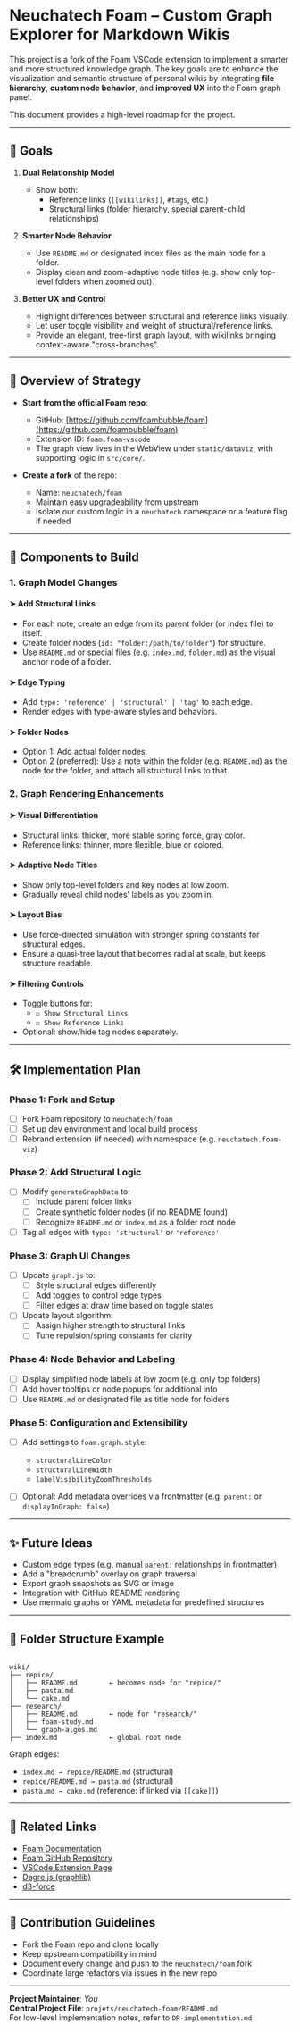 # Neuchatech Foam – Custom Graph Explorer for Markdown Wikis

This project is a fork of the Foam VSCode extension to implement a smarter and more structured knowledge graph. The key goals are to enhance the visualization and semantic structure of personal wikis by integrating **file hierarchy**, **custom node behavior**, and **improved UX** into the Foam graph panel.

This document provides a high-level roadmap for the project.

---

## 🧭 Goals

1. **Dual Relationship Model**
   - Show both:
     - Reference links (`[[wikilinks]]`, `#tags`, etc.)
     - Structural links (folder hierarchy, special parent-child relationships)

2. **Smarter Node Behavior**
   - Use `README.md` or designated index files as the main node for a folder.
   - Display clean and zoom-adaptive node titles (e.g. show only top-level folders when zoomed out).

3. **Better UX and Control**
   - Highlight differences between structural and reference links visually.
   - Let user toggle visibility and weight of structural/reference links.
   - Provide an elegant, tree-first graph layout, with wikilinks bringing context-aware "cross-branches".

---

## 🔱 Overview of Strategy

- **Start from the official Foam repo**:
  - GitHub: [https://github.com/foambubble/foam](https://github.com/foambubble/foam)
  - Extension ID: `foam.foam-vscode`
  - The graph view lives in the WebView under `static/dataviz`, with supporting logic in `src/core/`.

- **Create a fork** of the repo:
  - Name: `neuchatech/foam`
  - Maintain easy upgradeability from upstream
  - Isolate our custom logic in a `neuchatech` namespace or a feature flag if needed

---

## 🧩 Components to Build

### 1. **Graph Model Changes**

#### ➤ Add Structural Links
- For each note, create an edge from its parent folder (or index file) to itself.
- Create folder nodes (`id: "folder:/path/to/folder"`) for structure.
- Use `README.md` or special files (e.g. `index.md`, `folder.md`) as the visual anchor node of a folder.

#### ➤ Edge Typing
- Add `type: 'reference' | 'structural' | 'tag'` to each edge.
- Render edges with type-aware styles and behaviors.

#### ➤ Folder Nodes
- Option 1: Add actual folder nodes.
- Option 2 (preferred): Use a note within the folder (e.g. `README.md`) as the node for the folder, and attach all structural links to that.

### 2. **Graph Rendering Enhancements**

#### ➤ Visual Differentiation
- Structural links: thicker, more stable spring force, gray color.
- Reference links: thinner, more flexible, blue or colored.

#### ➤ Adaptive Node Titles
- Show only top-level folders and key nodes at low zoom.
- Gradually reveal child nodes' labels as you zoom in.

#### ➤ Layout Bias
- Use force-directed simulation with stronger spring constants for structural edges.
- Ensure a quasi-tree layout that becomes radial at scale, but keeps structure readable.

#### ➤ Filtering Controls
- Toggle buttons for:
  - `☑ Show Structural Links`
  - `☑ Show Reference Links`
- Optional: show/hide tag nodes separately.

---

## 🛠 Implementation Plan

### Phase 1: Fork and Setup

- [ ] Fork Foam repository to `neuchatech/foam`
- [ ] Set up dev environment and local build process
- [ ] Rebrand extension (if needed) with namespace (e.g. `neuchatech.foam-viz`)

### Phase 2: Add Structural Logic

- [ ] Modify `generateGraphData` to:
  - [ ] Include parent folder links
  - [ ] Create synthetic folder nodes (if no README found)
  - [ ] Recognize `README.md` or `index.md` as a folder root node

- [ ] Tag all edges with `type: 'structural'` or `'reference'`

### Phase 3: Graph UI Changes

- [ ] Update `graph.js` to:
  - [ ] Style structural edges differently
  - [ ] Add toggles to control edge types
  - [ ] Filter edges at draw time based on toggle states

- [ ] Update layout algorithm:
  - [ ] Assign higher strength to structural links
  - [ ] Tune repulsion/spring constants for clarity

### Phase 4: Node Behavior and Labeling

- [ ] Display simplified node labels at low zoom (e.g. only top folders)
- [ ] Add hover tooltips or node popups for additional info
- [ ] Use `README.md` or designated file as title node for folders

### Phase 5: Configuration and Extensibility

- [ ] Add settings to `foam.graph.style`:
  - `structuralLineColor`
  - `structuralLineWidth`
  - `labelVisibilityZoomThresholds`

- [ ] Optional: Add metadata overrides via frontmatter (e.g. `parent:` or `displayInGraph: false`)

---

## ✨ Future Ideas

- Custom edge types (e.g. manual `parent:` relationships in frontmatter)
- Add a "breadcrumb" overlay on graph traversal
- Export graph snapshots as SVG or image
- Integration with GitHub README rendering
- Use mermaid graphs or YAML metadata for predefined structures

---

## 📁 Folder Structure Example

```

wiki/
├── repice/
│   ├── README.md        ← becomes node for "repice/"
│   ├── pasta.md
│   └── cake.md
├── research/
│   ├── README.md        ← node for "research/"
│   ├── foam-study.md
│   └── graph-algos.md
├── index.md             ← global root node

```

Graph edges:
- `index.md → repice/README.md` (structural)
- `repice/README.md → pasta.md` (structural)
- `pasta.md → cake.md` (reference: if linked via `[[cake]]`)

---

## 🔗 Related Links

- [Foam Documentation](https://foambubble.github.io/foam/)
- [Foam GitHub Repository](https://github.com/foambubble/foam)
- [VSCode Extension Page](https://marketplace.visualstudio.com/items?itemName=foam.foam-vscode)
- [Dagre.js (graphlib)](https://github.com/dagrejs/graphlib)
- [d3-force](https://github.com/d3/d3-force)

---

## 🧠 Contribution Guidelines

- Fork the Foam repo and clone locally
- Keep upstream compatibility in mind
- Document every change and push to the `neuchatech/foam` fork
- Coordinate large refactors via issues in the new repo

---

**Project Maintainer**: _You_  
**Central Project File**: `projets/neuchatech-foam/README.md`  
For low-level implementation notes, refer to `DR-implementation.md`